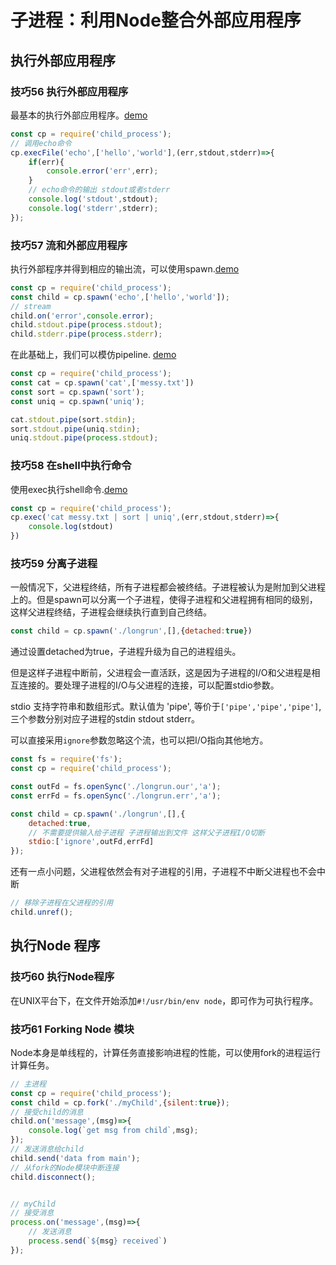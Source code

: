 # 子进程：利用Node整合外部应用程序

## 执行外部应用程序

### 技巧56 执行外部应用程序

最基本的执行外部应用程序。[demo](./execFile.js)

```javascript
const cp = require('child_process');
// 调用echo命令
cp.execFile('echo',['hello','world'],(err,stdout,stderr)=>{
    if(err){
        console.error('err',err);
    }
    // echo命令的输出 stdout或者stderr
    console.log('stdout',stdout);
    console.log('stderr',stderr);
});
```

### 技巧57 流和外部应用程序

执行外部程序并得到相应的输出流，可以使用spawn.[demo](./spawn.js)

```javascript
const cp = require('child_process');
const child = cp.spawn('echo',['hello','world']);
// stream
child.on('error',console.error);
child.stdout.pipe(process.stdout);
child.stderr.pipe(process.stderr);
```

在此基础上，我们可以模仿pipeline. [demo](./pipeline.js)

```javascript
const cp = require('child_process');
const cat = cp.spawn('cat',['messy.txt'])
const sort = cp.spawn('sort');
const uniq = cp.spawn('uniq');

cat.stdout.pipe(sort.stdin);
sort.stdout.pipe(uniq.stdin);
uniq.stdout.pipe(process.stdout);
```

### 技巧58 在shell中执行命令

使用exec执行shell命令.[demo](./shell.js)

```javascript
const cp = require('child_process');
cp.exec('cat messy.txt | sort | uniq',(err,stdout,stderr)=>{
    console.log(stdout)
})
```

### 技巧59 分离子进程

一般情况下，父进程终结，所有子进程都会被终结。子进程被认为是附加到父进程上的。但是spawn可以分离一个子进程，使得子进程和父进程拥有相同的级别，这样父进程终结，子进程会继续执行直到自己终结。

```javascript
const child = cp.spawn('./longrun',[],{detached:true})
```

通过设置detached为true，子进程升级为自己的进程组头。

但是这样子进程中断前，父进程会一直活跃，这是因为子进程的I/O和父进程是相互连接的。要处理子进程的I/O与父进程的连接，可以配置stdio参数。

stdio 支持字符串和数组形式。默认值为 'pipe', 等价于```['pipe','pipe','pipe']```,三个参数分别对应子进程的stdin stdout stderr。

可以直接采用```ignore```参数忽略这个流，也可以把I/O指向其他地方。

```javascript
const fs = require('fs');
const cp = require('child_process');

const outFd = fs.openSync('./longrun.our','a');
const errFd = fs.openSync('./longrun.err','a');

const child = cp.spawn('./longrun',[],{
    detached:true,
    // 不需要提供输入给子进程 子进程输出到文件 这样父子进程I/O切断
    stdio:['ignore',outFd,errFd]
});

```

还有一点小问题，父进程依然会有对子进程的引用，子进程不中断父进程也不会中断

```javascript
// 移除子进程在父进程的引用
child.unref();
```

## 执行Node 程序

### 技巧60 执行Node程序

在UNIX平台下，在文件开始添加```#!/usr/bin/env node```，即可作为可执行程序。

### 技巧61 Forking Node 模块

Node本身是单线程的，计算任务直接影响进程的性能，可以使用fork的进程运行计算任务。

```javascript
// 主进程
const cp = require('child_process');
const child = cp.fork('./myChild',{silent:true});
// 接受child的消息
child.on('message',(msg)=>{
    console.log(`get msg from child`,msg);
});
// 发送消息给child
child.send('data from main');
// 从fork的Node模块中断连接
child.disconnect();


// myChild
// 接受消息
process.on('message',(msg)=>{
    // 发送消息
    process.send(`${msg} received`)
});

```
